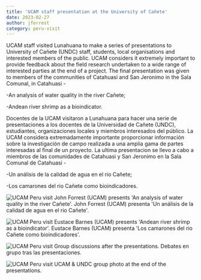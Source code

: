 ```yaml
---
title: 'UCAM staff presentation at the University of Cañete'
date: 2023-02-27
author: jforrest
category: peru-visit
---
```



UCAM staff visited Lunahuana to make a series of presentations to University of Cañete (UNDC) staff, students, local organisations and interested members of the public. 
UCAM considers it extremely important to provide feedback about the field research undertaken to a wide range of interested parties at the end of a project. 
The final presentation was given to members of the communities of Catahuasi and San Jeronimo in the Sala Comunal, in Catahuasi -

-An analysis of water quality in the river Cañete;

-Andean river shrimp as a bioindicator.


Docentes de la UCAM visitaron a Lunahuana para hacer una serie de presentaciones a los docentes de la Universidad de Cañete (UNDC), estudiantes, organizaciones locales y miembros interesados del público. 
La UCAM considera extremadamente importante proporcionar información sobre la investigación de campo realizada a una amplia gama de partes interesadas al final de un proyecto. 
La ultima presentacion se llevo a cabo a miembros de las comunidades de Catahuasi y San Jeronimo en la Sala Comunal de Catahuasi -

-Un análisis de la calidad de agua en el rio Cañete;

-Los camarones del rio Cañete como bioindicadores.


![UCAM Peru visit](/assets/posts/Catahuasi1.JPG)
John Forrest (UCAM) presents 'An analysis of water quality in the river Cañete'.
John Forrest (UCAM) presenta 'Un análisis de la calidad de agua en el rio Cañete'.


![UCAM Peru visit](/assets/posts/Catahuasi2.JPG)
Eustace Barnes (UCAM) presents 'Andean river shrimp as a bioindicator'.
Eustace Barnes (UCAM) presenta 'Los camarones del rio Cañete como bioindicadores'.


![UCAM Peru visit](/assets/posts/Catahuasi4.JPG)
Group discussions after the presentations.
Debates en grupo tras las presentaciones.


![UCAM Peru visit](/assets/posts/Catahuasi3.JPG)
UCAM & UNDC group photo at the end of the presentations.
